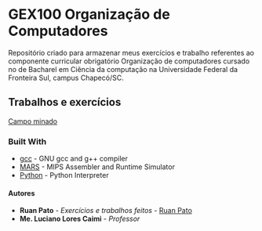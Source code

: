 # GEX100 Organização de Computadores

Repositório criado para armazenar meus exercícios e trabalho referentes ao componente curricular obrigatório Organização de computadores cursado no de Bacharel em Ciência da computação na Universidade Federal da Fronteira Sul, campus Chapecó/SC.

## Trabalhos e exercícios ##

[Campo minado](https://github.com/ruanpato/gex100/tree/master/campo_minado)

### Built With ###

* [gcc](https://gcc.gnu.org/) - GNU gcc and g++ compiler
* [MARS](http://courses.missouristate.edu/KenVollmar/mars/) - MIPS Assembler and Runtime Simulator
* [Python](https://python.org/) - Python Interpreter

#### Autores ####

* **Ruan Pato** - *Exercícios e trabalhos feitos* - [Ruan Pato](https://github.com/ruanpato)
* **Me. Luciano Lores Caimi** - *Professor*
